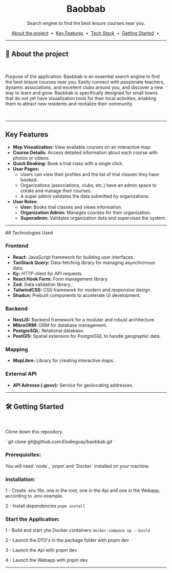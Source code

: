<div align="center">
  
# Baobbab

Search engine to find the best leisure courses near you. 

<p>
  <a href="#about">About the project</a> &nbsp;&bull;&nbsp;
  <a href="#key_features">Key Features</a> &nbsp;&bull;&nbsp;
  <a href="#tech_stack">Tech Stack</a> &nbsp;&bull;&nbsp;
  <a href="#getting_started">Getting Started</a> &nbsp;&bull;&nbsp;
</p>

</div>

---
<!-- ABOUT THE PROJECT -->
<div id="about">

## 📖 About the project
<br>
<p>
Purpose of the application:
Baobbab is an essential search engine to find the best leisure courses near you. Easily connect with passionate teachers, dynamic associations, and excellent clubs around you, and discover a new way to learn and grow.
Baobbab is specifically designed for small towns that do not yet have visualization tools for their local activities, enabling them to attract new residents and revitalize their community.
</p>
<br>
</div>

****
<!-- Key Features -->
<div id="key_features">

## Key Features

- **Map Visualization:** View available courses on an interactive map.
- **Course Details:** Access detailed information about each course with photos or videos.
- **Quick Booking:** Book a trial class with a single click.
- **User Pages:**
  - Users can view their profiles and the list of trial classes they have booked.
  - Organizations (associations, clubs, etc.) have an admin space to create and manage their courses.
  - A super admin validates the data submitted by organizations.
- **User Roles:**
  - **User:** Books trial classes and views information.
  - **Organization Admin:** Manages courses for their organization.
  - **Superadmin:** Validates organization data and supervises the system.



****
<!-- Teck Stack -->
<div id="tech_stack">  
## Technologies Used

### Frontend

- **React:** JavaScript framework for building user interfaces.
- **TanStack Query:** Data-fetching library for managing asynchronous data.
- **Ky:** HTTP client for API requests.
- **React Hook Form:** Form management library.
- **Zod:** Data validation library.
- **TailwindCSS:** CSS framework for modern and responsive design.
- **Shadcn:** Prebuilt components to accelerate UI development.

### Backend

- **NestJS:** Backend framework for a modular and robust architecture.
- **MikroORM:** ORM for database management.
- **PostgreSQL:** Relational database.
- **PostGIS:** Spatial extension for PostgreSQL to handle geographic data.

### Mapping

- **MapLibre:** Library for creating interactive maps.

### External API

- **API Adresse (.gouv):** Service for geolocating addresses.  
****
<!-- GETTING STARTED -->
<div id="getting_started">

## 🛠 Getting Started
<br>
<p>Clone down this repository.</p>
` git clone git@github.com:Elodieguay/baobbab.git `

<div id="prerequisites">

### Prerequisites:
<p>You will need `node`, `pnpm`and `Docker` installed on your machine.</p>
</div>

<div id="installation">

### Installation:

1 - Create .env file, one in the root, one in the Api and one in the Webapp, according to .env-example.

2 - Install dependencies 
`pnpm install`

### Start the Application:

1 - Build and start yhe Docker containers
`docker-compose up --build`

2 - Launch the DTO's in the package folder with pnpm dev

3 - Launch the Api with pnpm dev

4 - Launch the Webapp with pnpm dev



----

